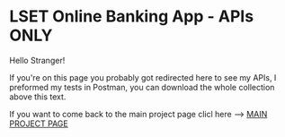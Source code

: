 # LSET Online Banking App - APIs ONLY

Hello Stranger!

If you're on this page you probably got redirected here to see my APIs, I preformed my tests in Postman, you can download the whole collection above this text.

If you want to come back to the main project page clicl here --> [MAIN PROJECT PAGE](https://github.com/Lisorek/LSET-Banking-App-Project)
